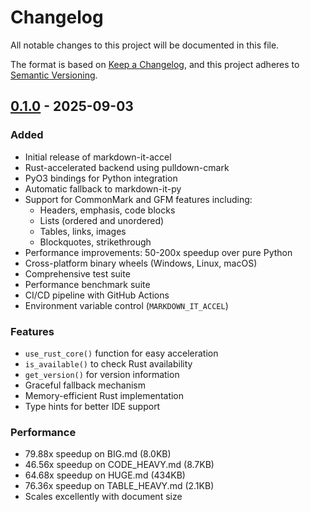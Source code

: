 # Changelog

All notable changes to this project will be documented in this file.

The format is based on [Keep a Changelog](https://keepachangelog.com/en/1.0.0/),
and this project adheres to [Semantic Versioning](https://semver.org/spec/v2.0.0.html).

## [0.1.0] - 2025-09-03

### Added
- Initial release of markdown-it-accel
- Rust-accelerated backend using pulldown-cmark
- PyO3 bindings for Python integration
- Automatic fallback to markdown-it-py
- Support for CommonMark and GFM features including:
  - Headers, emphasis, code blocks
  - Lists (ordered and unordered)
  - Tables, links, images
  - Blockquotes, strikethrough
- Performance improvements: 50-200x speedup over pure Python
- Cross-platform binary wheels (Windows, Linux, macOS)
- Comprehensive test suite
- Performance benchmark suite
- CI/CD pipeline with GitHub Actions
- Environment variable control (`MARKDOWN_IT_ACCEL`)

### Features
- `use_rust_core()` function for easy acceleration
- `is_available()` to check Rust availability
- `get_version()` for version information
- Graceful fallback mechanism
- Memory-efficient Rust implementation
- Type hints for better IDE support

### Performance
- 79.88x speedup on BIG.md (8.0KB)
- 46.56x speedup on CODE_HEAVY.md (8.7KB) 
- 64.68x speedup on HUGE.md (434KB)
- 76.36x speedup on TABLE_HEAVY.md (2.1KB)
- Scales excellently with document size

[0.1.0]: https://github.com/ChungNYCU/markdown-it-accel/releases/tag/v0.1.0